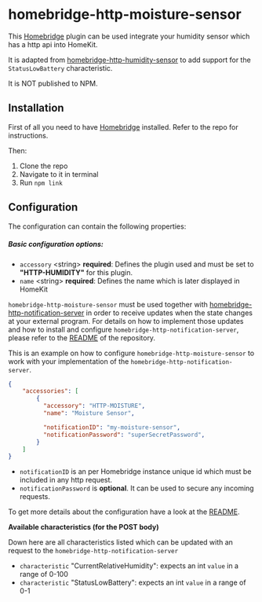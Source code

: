 # homebridge-http-moisture-sensor

This [Homebridge](https://github.com/nfarina/homebridge) plugin can be used integrate your humidity sensor which has a
http api into HomeKit.

It is adapted from [homebridge-http-humidity-sensor](https://github.com/Supereg/homebridge-http-humidity-sensor) to add support for the `StatusLowBattery` characteristic.

It is NOT published to NPM.

## Installation

First of all you need to have [Homebridge](https://github.com/nfarina/homebridge) installed. Refer to the repo for
instructions.

Then:

1. Clone the repo
2. Navigate to it in terminal
3. Run `npm link`

## Configuration

The configuration can contain the following properties:

##### Basic configuration options:

* `accessory` \<string\> **required**: Defines the plugin used and must be set to **"HTTP-HUMIDITY"** for this plugin.
* `name` \<string\> **required**: Defines the name which is later displayed in HomeKit

`homebridge-http-moisture-sensor` must be used together with
[homebridge-http-notification-server](https://github.com/Supereg/homebridge-http-notification-server) in order to receive
updates when the state changes at your external program. For details on how to implement those updates and how to
install and configure `homebridge-http-notification-server`, please refer to the
[README](https://github.com/Supereg/homebridge-http-notification-server) of the repository.

This is an example on how to configure `homebridge-http-moisture-sensor` to work with your implementation of the
`homebridge-http-notification-server`.

```json
{
    "accessories": [
        {
          "accessory": "HTTP-MOISTURE",
          "name": "Moisture Sensor",

          "notificationID": "my-moisture-sensor",
          "notificationPassword": "superSecretPassword",
        }
    ]
}
```

* `notificationID` is an per Homebridge instance unique id which must be included in any http request.
* `notificationPassword` is **optional**. It can be used to secure any incoming requests.

To get more details about the configuration have a look at the
[README](https://github.com/Supereg/homebridge-http-notification-server).

**Available characteristics (for the POST body)**

Down here are all characteristics listed which can be updated with an request to the `homebridge-http-notification-server`

* `characteristic` "CurrentRelativeHumidity": expects an int `value` in a range of 0-100
* `characteristic` "StatusLowBattery": expects an int `value` in a range of 0-1
